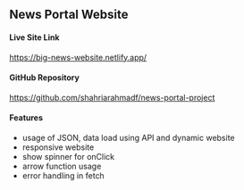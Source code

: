 ## News Portal Website

#### Live Site Link
https://big-news-website.netlify.app/

#### GitHub Repository
https://github.com/shahriarahmadf/news-portal-project

#### Features
- usage of JSON, data load using API and dynamic website
- responsive website
- show spinner for onClick
- arrow function usage
- error handling in fetch